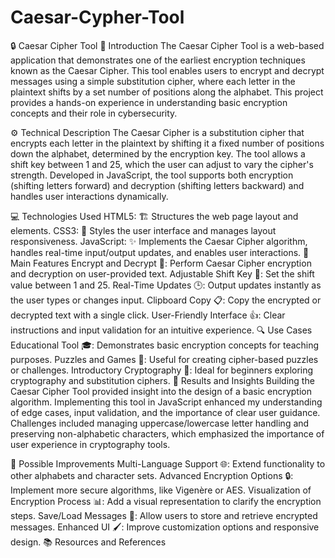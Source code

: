 # Caesar-Cypher-Tool
🔒 Caesar Cipher Tool
📘 Introduction
The Caesar Cipher Tool is a web-based application that demonstrates one of the earliest encryption techniques known as the Caesar Cipher. This tool enables users to encrypt and decrypt messages using a simple substitution cipher, where each letter in the plaintext shifts by a set number of positions along the alphabet. This project provides a hands-on experience in understanding basic encryption concepts and their role in cybersecurity.

⚙️ Technical Description
The Caesar Cipher is a substitution cipher that encrypts each letter in the plaintext by shifting it a fixed number of positions down the alphabet, determined by the encryption key. The tool allows a shift key between 1 and 25, which the user can adjust to vary the cipher's strength. Developed in JavaScript, the tool supports both encryption (shifting letters forward) and decryption (shifting letters backward) and handles user interactions dynamically.

💻 Technologies Used
HTML5: 🏗️ Structures the web page layout and elements.
CSS3: 🎨 Styles the user interface and manages layout responsiveness.
JavaScript: ✨ Implements the Caesar Cipher algorithm, handles real-time input/output updates, and enables user interactions.
🌟 Main Features
Encrypt and Decrypt 🔐: Perform Caesar Cipher encryption and decryption on user-provided text.
Adjustable Shift Key 🔄: Set the shift value between 1 and 25.
Real-Time Updates 🕒: Output updates instantly as the user types or changes input.
Clipboard Copy 📋: Copy the encrypted or decrypted text with a single click.
User-Friendly Interface 👍: Clear instructions and input validation for an intuitive experience.
🔍 Use Cases
Educational Tool 🎓: Demonstrates basic encryption concepts for teaching purposes.
Puzzles and Games 🧩: Useful for creating cipher-based puzzles or challenges.
Introductory Cryptography 🔑: Ideal for beginners exploring cryptography and substitution ciphers.
📝 Results and Insights
Building the Caesar Cipher Tool provided insight into the design of a basic encryption algorithm. Implementing this tool in JavaScript enhanced my understanding of edge cases, input validation, and the importance of clear user guidance. Challenges included managing uppercase/lowercase letter handling and preserving non-alphabetic characters, which emphasized the importance of user experience in cryptography tools.

🚀 Possible Improvements
Multi-Language Support 🌐: Extend functionality to other alphabets and character sets.
Advanced Encryption Options 🔒: Implement more secure algorithms, like Vigenère or AES.
Visualization of Encryption Process 📊: Add a visual representation to clarify the encryption steps.
Save/Load Messages 💾: Allow users to store and retrieve encrypted messages.
Enhanced UI 🖌️: Improve customization options and responsive design.
📚 Resources and References
